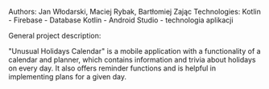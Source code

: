 Authors: Jan Włodarski, Maciej Rybak, Bartłomiej Zając
Technologies: 
Kotlin - Firebase - Database
Kotlin - Android Studio - technologia aplikacji

General project description:

"Unusual Holidays Calendar" is a mobile application with a functionality of a calendar and planner, which contains information and trivia about holidays on every day. It also offers reminder functions and is helpful in implementing plans for a given day.

